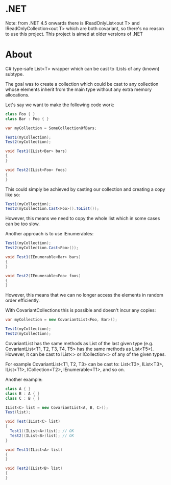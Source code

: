 # .NET
Note: from .NET 4.5 onwards there is IReadOnlyList\<out T> and IReadOnlyCollection\<out T> which are both covariant, so there's no reason to use this project. This project is aimed at older versions of .NET

# About
C# type-safe List\<T> wrapper which can be cast to ILists of any (known) subtype.

The goal was to create a collection which could be cast to any collection whose elements inherit from the main type without any extra memory allocations.

Let's say we want to make the following code work:

```C#
class Foo { }
class Bar : Foo { }

var myCollection = SomeCollectionOfBars;

Test1(myCollection);
Test2(myCollection);

void Test1(IList<Bar> bars)
{
}

void Test2(IList<Foo> foos)
{
}
```

This could simply be achieved by casting our collection and creating a copy like so:

```C#
Test1(myCollection);
Test2(myCollection.Cast<Foo>().ToList());
```

However, this means we need to copy the whole list which in some cases can be too slow.

Another approach is to use IEnumerables:

```C#
Test1(myCollection);
Test2(myCollection.Cast<Foo>());

void Test1(IEnumerable<Bar> bars)
{
}

void Test2(IEnumerable<Foo> foos)
{
}
```

However, this means that we can no longer access the elements in random order efficiently.

With CovariantCollections this is possible and doesn't incur any copies:

```C#
var myCollection = new CovariantList<Foo, Bar>();

Test1(myCollection);
Test2(myCollection);
```

CovariantList has the same methods as List of the last given type (e.g. CovariantList\<T1, T2, T3, T4, T5> has the same methods as List\<T5>). However, it can be cast to IList\<> or ICollection\<> of any of the given types.

For example CovariantList\<T1, T2, T3> can be cast to:
List\<T3>, IList\<T3>, IList\<T1>, ICollection\<T2>, IEnumerable\<T1>, and so on.

Another example:
```C#
class A { }
class B : A { }
class C : B { }

IList<C> list = new CovariantList<A, B, C>();
Test(list);

void Test(IList<C> list)
{
  Test1((IList<A>)list); // OK
  Test2((IList<B>)list); // OK
}

void Test1(IList<A> list)
{
}

void Test2(IList<B> list)
{
}
```
